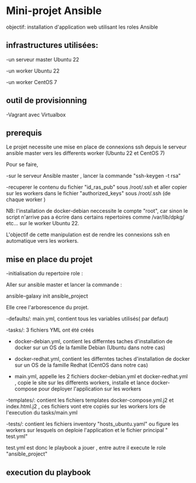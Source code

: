 # Mini-projet Ansible

objectif: installation d'application web utilisant les roles Ansible

## infrastructures utilisées:

-un serveur master Ubuntu 22

-un  worker Ubuntu 22

-un worker  CentOS 7

## outil de provisionning

-Vagrant avec Virtualbox

## prerequis 

Le projet necessite une mise en place de connexions ssh depuis le serveur ansible master vers les differents worker (Ubuntu 22 et CentOS 7)

Pour se faire,

-sur le serveur Ansible master , lancer la commande "ssh-keygen -t rsa"

-recuperer le contenu du fichier "id_ras_pub" sous /root/.ssh et aller copier sur les workers dans le fichier "authorized_keys" sous /root/.ssh (de chaque worker  )

NB:  l'installation de docker-debian neccessite le compte "root", car sinon le script n'arrive pas a écrire dans certains repertoires comme /var/lib/dpkg/ etc... sur le worker Ubuntu 22.

L'objectif de cette manipulation est de rendre les connexions ssh en automatique vers les workers.

## mise en place du projet

-initialisation du repertoire role :

Aller sur ansible master et lancer la commande :

ansible-galaxy init ansible_project 

Elle cree l'arborescence du projet.

-defaults/:  main.yml, contient tous les variables utilisés( par defaut)

-tasks/: 3 fichiers YML ont été créés 

- docker-debian.yml, contient les differntes taches d'installation de docker sur un OS de la famille Debian (Ubuntu dans notre cas)

- docker-redhat.yml, contient les differntes taches d'installation de docker sur un OS de la famille Redhat (CentOS dans notre cas)

- main.yml, appelle les 2 fichiers docker-debian.yml et docker-redhat.yml , copie le site sur les differents workers, installe et lance docker-compose pour deployer l'application sur les workers

-templates/: contient les fichiers templates docker-compose.yml.j2 et index.html.j2 , ces fichiers vont etre copiés sur les workers lors de l'execution du tasks/main.yml

-tests/: contient les fichiers inventory "hosts_ubuntu.yaml" ou figure les workers sur lesquels on deploie l'application et le fichier principal " test.yml"

test.yml est donc le playbook a jouer , entre autre il execute le role "ansible_project"

## execution du playbook


















